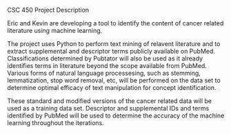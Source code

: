 CSC 450 Project Description

Eric and Kevin are developing a tool to identify the content of cancer related literature using machine learning.

The project uses Python to perform text mining of relavent literature and to extract supplemental and descriptor terms publicly
available on PubMed.  Classifications determined by Pubtator will also be used as it already identifies terms in literature beyond the scope
available from PubMed.  Various forms of natural language processesing, such as stemming, lemmatization, stop word removal, etc, 
will be performed on the data set to determine optimal efficacy of text manipulation for concept identification.

These standard and modified versions of the cancer related data will be used as a training data set.  Descriptor and supplemental 
IDs and terms identified by PubMed will be used to determine the accuracy of the machine learning throughout the iterations.
